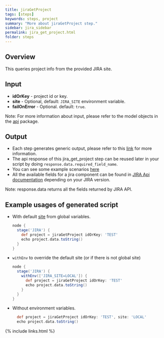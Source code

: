 ```yaml
---
title: jiraGetProject
tags: [steps]
keywords: steps, project
summary: "More about jiraGetProject step."
sidebar: jira_sidebar
permalink: jira_get_project.html
folder: steps
---
```


## Overview

This queries project info from the provided JIRA site.

## Input

* **idOrKey** - project id or key.
* **site** - Optional, default: `JIRA_SITE` environment variable.
* **failOnError** - Optional. default: `true`.

Note: For more information about input, please refer to the model objects in the [api](https://github.com/jenkinsci/jira-steps-plugin/tree/master/src/main/java/org/thoughtslive/jenkins/plugins/jira/api) package.

## Output

* Each step generates generic output, please refer to this [link](config.html#common-response--error-handling) for more information.
* The api response of this jira_get_project step can be reused later in your script by doing `response.data.required_field_name`.
* You can see some example scenarios [here](https://jenkinsci.github.io/jira-steps-plugin/common_usages.html)
* All the available fields for a jira component can be found in [JIRA Api documentation](https://docs.atlassian.com/jira/REST/) depending on your JIRA version.

Note: response.data returns all the fields returned by JIRA API.

## Example usages of generated script

* With default [site](config#environment-variables) from global variables.

  ```groovy
  node {
    stage('JIRA') {
      def project = jiraGetProject idOrKey: 'TEST'
      echo project.data.toString()
    }
  }
  ```
* `withEnv` to override the default site (or if there is not global site)

  ```groovy
  node {
    stage('JIRA') {
      withEnv(['JIRA_SITE=LOCAL']) {
        def project = jiraGetProject idOrKey: 'TEST'
        echo project.data.toString()
      }
    }
  }
  ```
* Without environment variables.

  ```groovy
    def project = jiraGetProject idOrKey: 'TEST', site: 'LOCAL'
    echo project.data.toString()
  ```

{% include links.html %}

